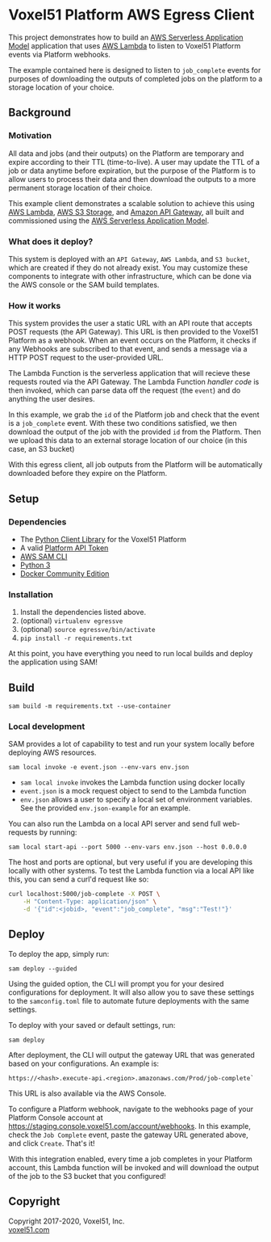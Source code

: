 # Voxel51 Platform AWS Egress Client

This project demonstrates how to build an
[AWS Serverless Application Model](https://aws.amazon.com/serverless/sam)
application that uses [AWS Lambda](https://aws.amazon.com/lambda) to listen to
Voxel51 Platform events via Platform webhooks.

The example contained here is designed to listen to `job_complete` events for
purposes of downloading the outputs of completed jobs on the platform to a
storage location of your choice.


## Background

### Motivation

All data and jobs (and their outputs) on the Platform are temporary and expire
according to their TTL (time-to-live). A user may update the TTL of a job or
data anytime before expiration, but the purpose of the Platform is to allow
users to process their data and then download the outputs to a more permanent
storage location of their choice.

This example client demonstrates a scalable solution to achieve this using
[AWS Lambda](https://aws.amazon.com/lambda),
[AWS S3 Storage](https://aws.amazon.com/s3), and
[Amazon API Gateway](https://aws.amazon.com/api-gateway), all built and
commissioned using the
[AWS Serverless Application Model](https://aws.amazon.com/serverless/sam).

### What does it deploy?

This system is deployed with an `API Gateway`, `AWS Lambda`, and `S3 bucket`,
which are created if they do not already exist. You may customize these
components to integrate with other infrastructure, which can be done via the
AWS console or the SAM build templates.

### How it works

This system provides the user a static URL with an API route that accepts POST
requests (the API Gateway). This URL is then provided to the Voxel51 Platform
as a webhook. When an event occurs on the Platform, it checks if any Webhooks
are subscribed to that event, and sends a message via a HTTP POST request to
the user-provided URL.

The Lambda Function is the serverless application that will recieve these
requests routed via the API Gateway. The Lambda Function _handler code_ is then
invoked, which can parse data off the request (the `event`) and do anything
the user desires.

In this example, we grab the `id` of the Platform job and check that the event
is a `job_complete` event. With these two conditions satisfied, we then
download the output of the job with the provided `id` from the Platform. Then
we upload this data to an external storage location of our choice (in this
case, an S3 bucket)

With this egress client, all job outputs from the Platform will be
automatically downloaded before they expire on the Platform.


## Setup

### Dependencies

- The [Python Client Library](https://github.com/voxel51/api-py) for the
Voxel51 Platform
- A valid [Platform API Token](https://voxel51.com/docs/api/#authentication)
- [AWS SAM CLI](https://docs.aws.amazon.com/serverless-application-model/latest/developerguide/serverless-sam-cli-install.html)
- [Python 3](https://www.python.org/downloads)
- [Docker Community Edition](https://hub.docker.com/search/?type=edition&offering=community)

### Installation

1. Install the dependencies listed above.
2. (optional) `virtualenv egressve`
3. (optional) `source egressve/bin/activate`
4. `pip install -r requirements.txt`

At this point, you have everything you need to run local builds and deploy the
application using SAM!


## Build

```
sam build -m requirements.txt --use-container
```

### Local development

SAM provides a lot of capability to test and run your system locally before
deploying AWS resources.

```
sam local invoke -e event.json --env-vars env.json
```

 - `sam local invoke` invokes the Lambda function using docker locally
 - `event.json` is a mock request object to send to the Lambda function
 - `env.json` allows a user to specify a local set of environment variables.
 See the provided `env.json-example` for an example.

You can also run the Lambda on a local API server and send full web-requests
by running:

```
sam local start-api --port 5000 --env-vars env.json --host 0.0.0.0
```

The host and ports are optional, but very useful if you are developing this
locally with other systems. To test the Lambda function via a local API like
this, you can send a curl'd request like so:

```bash
curl localhost:5000/job-complete -X POST \
    -H "Content-Type: application/json" \
    -d '{"id":<jobid>, "event":"job_complete", "msg":"Test!"}'
```


## Deploy

To deploy the app, simply run:

```
sam deploy --guided
```

Using the guided option, the CLI will prompt you for your desired
configurations for deployment. It will also allow you to save these settings to
the `samconfig.toml` file to automate future deployments with the same
settings.

To deploy with your saved or default settings, run:

```
sam deploy
```

After deployment, the CLI will output the gateway URL that was generated based
on your configurations. An example is:

```
https://<hash>.execute-api.<region>.amazonaws.com/Prod/job-complete`
```

This URL is also available via the AWS Console.

To configure a Platform webhook, navigate to the webhooks page of your Platform
Console account at https://staging.console.voxel51.com/account/webhooks.
In this example, check the `Job Complete` event, paste the gateway URL
generated above, and click `Create`. That's it!

With this integration enabled, every time a job completes in your Platform
account, this Lambda function will be invoked and will download the output of
the job to the S3 bucket that you configured!


## Copyright

Copyright 2017-2020, Voxel51, Inc.<br>
[voxel51.com](https://voxel51.com)
